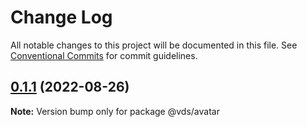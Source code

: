 # Change Log

All notable changes to this project will be documented in this file.
See [Conventional Commits](https://conventionalcommits.org) for commit guidelines.

## [0.1.1](https://github.com/daniel-castro-globant/vds-test-rollup/compare/@vds/avatar@0.1.1...@vds/avatar@0.1.1) (2022-08-26)

**Note:** Version bump only for package @vds/avatar
